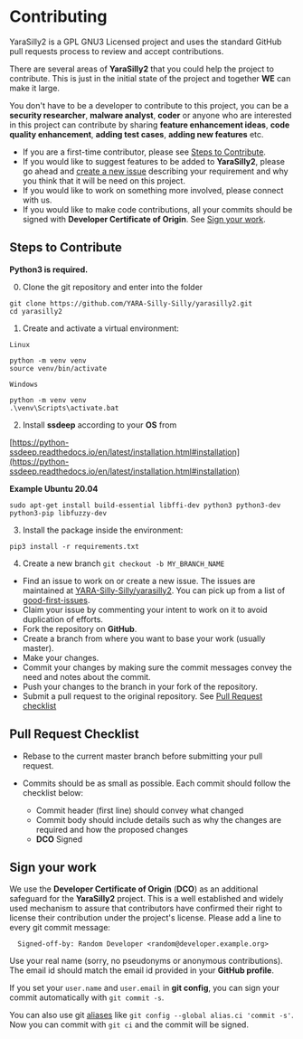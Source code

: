 # Contributing

YaraSilly2 is a GPL GNU3 Licensed project and uses the standard GitHub pull requests process to review and accept contributions.

There are several areas of **YaraSilly2** that you could help the project to contribute. This is just in the initial state of the project and together **WE** can make it large.

You don't have to be a developer to contribute to this project, you can be a **security researcher**, **malware analyst**, **coder** or anyone who are interested in this project can contribute by sharing **feature enhancement ideas**, **code quality enhancement**, **adding test cases**, **adding new features** etc.

- If you are a first-time contributor, please see [Steps to Contribute](#steps-to-contribute).
- If you would like to suggest features to be added to **YaraSilly2**, please go ahead and [create a new issue](https://github.com/YARA-Silly-Silly/yarasilly2/issues/new) describing your requirement and why you think that it will be need on this project.
- If you would like to work on something more involved, please connect with us.
- If you would like to make code contributions, all your commits should be signed with **Developer Certificate of Origin**. See [Sign your work](#sign-your-work).

## Steps to Contribute

**Python3 is required.**

0. Clone the git repository and enter into the folder

```
git clone https://github.com/YARA-Silly-Silly/yarasilly2.git
cd yarasilly2
```

1. Create and activate a virtual environment:

`Linux`

```
python -m venv venv
source venv/bin/activate
```

`Windows`

```
python -m venv venv
.\venv\Scripts\activate.bat
```

2. Install **ssdeep** according to your **OS** from

[https://python-ssdeep.readthedocs.io/en/latest/installation.html#installation](https://python-ssdeep.readthedocs.io/en/latest/installation.html#installation)

**Example Ubuntu 20.04**

```
sudo apt-get install build-essential libffi-dev python3 python3-dev python3-pip libfuzzy-dev
```

3. Install the package inside the environment:

```
pip3 install -r requirements.txt
```

4. Create a new branch `git checkout -b MY_BRANCH_NAME`

- Find an issue to work on or create a new issue. The issues are maintained at [YARA-Silly-Silly/yarasilly2](https://github.com/YARA-Silly-Silly/yarasilly2/issues). You can pick up from a list of [good-first-issues](https://github.com/YARA-Silly-Silly/yarasilly2/good%20first%20issue).
- Claim your issue by commenting your intent to work on it to avoid duplication of efforts.
- Fork the repository on **GitHub**.
- Create a branch from where you want to base your work (usually master).
- Make your changes.
- Commit your changes by making sure the commit messages convey the need and notes about the commit.
- Push your changes to the branch in your fork of the repository.
- Submit a pull request to the original repository. See [Pull Request checklist](#pull-request-checklist)

## Pull Request Checklist

- Rebase to the current master branch before submitting your pull request.
- Commits should be as small as possible. Each commit should follow the checklist below:

  - Commit header (first line) should convey what changed
  - Commit body should include details such as why the changes are required and how the proposed changes
  - **DCO** Signed

## Sign your work

We use the **Developer Certificate of Origin** (**DCO**) as an additional safeguard for the **YaraSilly2** project. This is a well established and widely used mechanism to assure that contributors have confirmed their right to license their contribution under the project's license. Please add a line to every git commit message:

```
  Signed-off-by: Random Developer <random@developer.example.org>
```

Use your real name (sorry, no pseudonyms or anonymous contributions). The email id should match the email id provided in your **GitHub profile**.

If you set your `user.name` and `user.email` in **git config**, you can sign your commit automatically with `git commit -s`.

You can also use git [aliases](https://git-scm.com/book/tr/v2/Git-Basics-Git-Aliases) like `git config --global alias.ci 'commit -s'`. Now you can commit with `git ci` and the commit will be signed.
